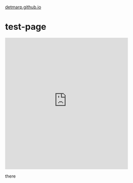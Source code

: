 [detmarp.github.io](https://detmarp.github.io)

# test-page

<iframe
src="https://detmarp.github.io/three_start/06-planets.html"
style="width: 400px; height: 430px; border: 0px"
>
</iframe>

there